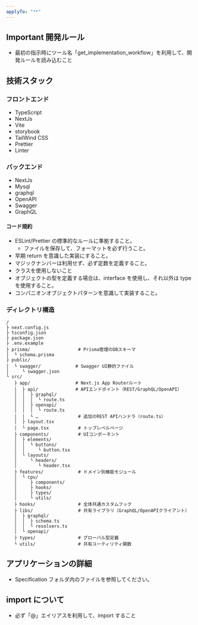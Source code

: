 ```yaml
---
applyTo: "**"
---
```


## **Important 開発ルール**

- 最初の指示時にツール名「get_implementation_workflow」を利用して、開発ルールを読み込むこと

## 技術スタック

### フロントエンド

- TypeScript
- NextJs
- Vite
- storybook
- TailWind CSS
- Prettier
- Linter

### バックエンド

- NextJs
- Mysql
- graphql
- OpenAPI
- Swagger
- GraphQL

#### コード規約

- ESLint/Prettier の標準的なルールに準拠すること。
  - ファイルを保存して、フォーマットを必ず行うこと。
- 早期 return を意識した実装にすること。
- マジックナンバーは利用せず、必ず定数を定義すること。
- クラスを使用しないこと
- オブジェクトの型を定義する場合は、interface を使用し、それ以外は type を使用すること。
- コンパニオンオブジェクトパターンを意識して実装すること。

### ディレクトリ構造

```text
/
├ next.config.js
├ tsconfig.json
├ package.json
├ .env.example
├ prisma/                  # Prisma管理のDBスキーマ
│  └ schema.prisma
├ public/
│  └ swagger/             # Swagger UI静的ファイル
│     └ swagger.json
└ src/
   ├ app/                 # Next.js App Routerルート
   │  ├ api/              # APIエンドポイント（REST/GraphQL/OpenAPI）
   │  │  ├ graphql/
   │  │  │  └ route.ts
   │  │  ├ openapi/
   │  │  │  └ route.ts
   │  │  └ …               # 追加のREST APIハンドラ（route.ts）
   │  ├ layout.tsx
   │  └ page.tsx           # トップレベルページ
   ├ components/           # UIコンポーネント
   │  ├ elements/
   │  │  └ buttons/
   │  │     └ button.tsx
   │  └ layouts/
   │     └ headers/
   │        └ header.tsx
   ├ features/             # ドメイン別機能モジュール
   │  └ cpu/
   │     ├ components/
   │     ├ hooks/
   │     ├ types/
   │     └ utils/
   ├ hooks/                # 全体共通カスタムフック
   ├ libs/                 # 共有ライブラリ（GraphQL/OpenAPIクライアント）
   │  ├ graphql/
   │  │  ├ schema.ts
   │  │  └ resolvers.ts
   │  └ openapi/
   ├ types/                # グローバル型定義
   └ utils/                # 共有ユーティリティ関数
```

## アプリケーションの詳細

- Specification フォルダ内のファイルを参照してください。

## import について

- 必ず「@」エイリアスを利用して、import すること
